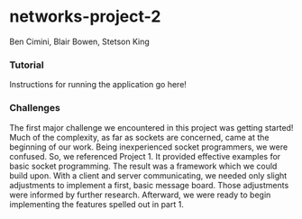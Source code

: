 # networks-project-2
Ben Cimini, Blair Bowen, Stetson King

### Tutorial
Instructions for running the application go here!

### Challenges
The first major challenge we encountered in this project was getting started! Much of the
complexity, as far as sockets are concerned, came at the beginning of our work. Being
inexperienced socket programmers, we were confused. So, we referenced Project 1. It provided
effective examples for basic socket programming. The result was a framework which we could
build upon. With a client and server communicating, we needed only slight adjustments to
implement a first, basic message board. Those adjustments were informed by further research.
Afterward, we were ready to begin implementing the features spelled out in part 1.